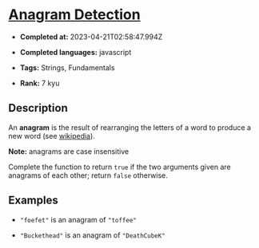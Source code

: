 # [Anagram Detection](https://www.codewars.com/kata/529eef7a9194e0cbc1000255)

- **Completed at:** 2023-04-21T02:58:47.994Z

- **Completed languages:** javascript

- **Tags:** Strings, Fundamentals

- **Rank:** 7 kyu

## Description

An **anagram** is the result of rearranging the letters of a word to produce a new word (see [wikipedia](https://en.wikipedia.org/wiki/Anagram)).

**Note:** anagrams are case insensitive

Complete the function to return `true` if the two arguments given are anagrams of each other; return `false` otherwise.


## Examples

* `"foefet"` is an anagram of `"toffee"`

* `"Buckethead"` is an anagram of `"DeathCubeK"`
